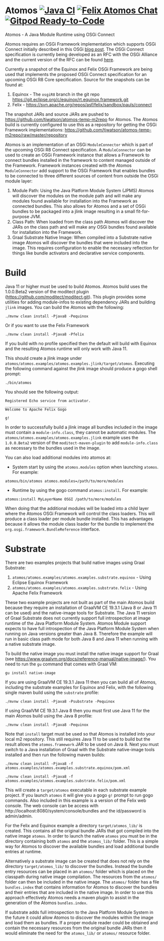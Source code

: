 # Atomos [![Java CI](https://github.com/apache/felix-atomos/workflows/Java%20CI/badge.svg)](https://github.com/apache/felix-atomos/actions?query=workflow%3A%22Java%20CI%22) [![Felix Atomos Chat](https://img.shields.io/badge/ASF%20Slack-%23felix--atomos-yellow?logo=slack)](https://join.slack.com/share/IV58N2A1L/2uiZ00qrH7wuBi1Dpgdv263g/enQtOTkxMjk0MDc4MDU0LWU3M2ZiYTczZGY5ZTNhZjI5M2NhMzNjYTdmN2VlMzg0NTU3NzEyOGI0MWJmYzU1YjI1ZjNhMTMzMzg4Y2RmNDk) [![Gitpod Ready-to-Code](https://img.shields.io/badge/Gitpod-Ready--to--Code-blue?logo=gitpod)](https://gitpod.io/#https://github.com/apache/felix-atomos)

Atomos - A Java Module Runtime using OSGi Connect

Atomos requires an OSGi Framework implementation which supports OSGi Connect initially described in this OSGi [blog post](https://blog.osgi.org/2019/09/osgi-connect-revisited.html).  The OSGi Connect specification is currently being developed as an RFC with the OSGi Alliance and the current version of the RFC can be found [here](https://github.com/osgi/design/blob/master/rfcs/rfc0243/rfc-0243-Connect.pdf).

Currently a snapshot of the Equinox and Felix OSGi Framework are being used that implements the proposed OSGi Connect specification for an upcoming OSGi R8 Core specification. Source for the snapshots can be found at:
1. Equinox - The `osgiR8` branch in the git repo https://git.eclipse.org/c/equinox/rt.equinox.framework.git
1. Felix - https://svn.apache.org/repos/asf/felix/sandbox/pauls/connect

The snapshot JARs and source JARs are pushed to https://github.com/tjwatson/atomos-temp-m2repo for Atomos. The Atomos build is currently configured to use this as a repository for getting the OSGi Framework implementations: https://github.com/tjwatson/atomos-temp-m2repo/raw/master/repository

Atomos is an implementation of an OSGi `ModuleConnector` which is part of the upcoming OSGi R8 Connect specification. A `ModuleConnector` can be used to create an OSGi Framework instance that allows a Framework to connect bundles installed in the framework to content managed outside of the Framework. Framework instances created with the Atomos `ModuleConnector` add support to the OSGi Framework that enables bundles to be connected to three different sources of content from outside the OSGi module layer:

1. Module Path:  Using the Java Platform Module System (JPMS) Atomos will discover the modules on the module path and will make any modules found available for installation into the Framework as connected bundles.  This also allows for Atomos and a set of OSGi bundles to be packaged into a jlink image resulting in a small fit-for-purpose JVM.
1. Class Path:  When loaded from the class path Atomos will discover the JARs on the class path and will make any OSGi bundles found available for installation into the Framework.
1. Graal Substrate Native Image:  When compiled into a Substrate native image Atomos will discover the bundles that were included into the image.  This requires configuration to enable the necessary reflection for things like bundle activators and declarative service components.


# Build

Java 11 or higher must be used to build Atomos.  Atomos build uses the 1.0.0.Beta2 version of the moditect plugin (https://github.com/moditect/moditect.git). This plugin provides some utilities for adding module-infos to existing dependency JARs and building `jlink` images.  You can build the Atomos with the following:

`./mvnw clean install -Pjava8 -Pequinox`

Or if you want to use the Felix Framework

`./mvnw clean install -Pjava8 -Pfelix`

If you build with no profile specified then the default will build with Equinox and the resulting Atomos runtime will only work with Java 11.

This should create a jlink image under `atomos/atomos.examples/atomos.examples.jlink/target/atomos`. Executing the following command against the jlink image should produce a gogo shell prompt:

`./bin/atomos`

You should see the following output:

```
Registered Echo service from activator.
____________________________
Welcome to Apache Felix Gogo

g!
```

In order to successfully build a jlink image all bundles included in the image must contain a `module-info.class`, they cannot be automatic modules. The `atomos/atomos.examples/atomos.examples.jlink` example uses the `1.0.0.Beta2` version of the `moditect-maven-plugin` to add `module-info.class` as necessary to the bundles used in the image.

You can also load additional modules into atomos at:

 - System start
by using the `atomos.modules` option when launching `atomos`. For example:

```
atomos/bin/atomos atomos.modules=/path/to/more/modules
```

 - Runtime
by using the gogo command `atomos:install`. For example:

```
atomos:install MyLayerName OSGI /path/to/more/modules
```

When doing that the additional modules will be loaded into a child layer where the Atomos OSGi Framework will control the class loaders.  This will produce a class loader per module bundle installed.  This has advantages because it allows the module class loader for the bundle to implement the `org.osgi.framework.BundleReference` interface.

# Substrate

There are two examples projects that build native images using Graal Substrate:
1. `atomos/atomos.examples/atomos.examples.substrate.equinox` - Using Eclipse Equinox Framework
1. `atomos/atomos.examples/atomos.examples.substrate.felix` - Using Apache Felix Framework

These two example projects are not built as part of the main Atomos build because they require an installation of GraalVM CE 19.3.1 (Java 8 or Java 11 can be used) and the native-image tools for Substrate. The Java 11 version of Graal Substrate does not currently support full introspection at image runtime of the Java Platform Module System. Atomos Module support expects to have full introspection of the Java Platform Module System when running on Java versions greater than Java 8. Therefore the example will run in basic class path mode for both Java 8 and Java 11 when running with a native substrate image.

To build the native image you must install the native image support for Graal (see https://www.graalvm.org/docs/reference-manual/native-image/).  You need to run the `gu` command that comes with Graal VM:

`gu install native-image`

If you are using GraalVM CE 19.3.1 Java 11 then you can build all of Atomos, including the substrate examples for Equinox and Felix, with the following single maven build using the `substrate` profile:

`./mvnw clean install -Pjava8 -Psubstrate -Pequinox`

If using GraalVM CE 19.3.1 Java 8 then you must first use Java 11 for the main Atomos build using the Java 8 profile:

`./mvnw clean install -Pjava8 -Pequinox`

Note that `install` target must be used so that Atomos is installed into your local m2 repository. This still requires Java 11 to be used to build but the result allows the `atomos.framework` JAR to be used on Java 8. Next you must switch to a Java installation of Graal with the Substrate native-image tools installed and then run the following maven builds:

`./mvnw clean install -Pjava8 -f atomos.examples/atomos.examples.substrate.equinox/pom.xml`

`./mvnw clean install -Pjava8 -f atomos.examples/atomos.examples.substrate.felix/pom.xml`

This will create a `target/atomos` executable in each substrate example project. If you launch `atomos` it will give you a gogo `g!` prompt to run gogo commands.  Also included in this example is a version of the Felix web console.  The web console can be access with http://localhost:8080/system/console/bundles and the id/password is admin/admin.

For the Felix and Equinox example a directory `target/atomos_lib/` is created.  This contains all the original bundle JARs that got compiled into the native image `atomos`.  In order to launch the native `atomos` you must be in the directory containing both `atomos` and the `atomos_lib/` folder.  This is a simple way for Atomos to discover the available bundles and load additional bundle entries at runtime.

Alternatively a substrate image can be created that does not rely on the directory `target/atomos_lib/` to discover the bundles.  Instead the bundle entry resources can be placed in an `atomos/` folder which is placed on the classpath during native image compilation. The resources from the `atomos/` folder can then be included in the native image.  The `atomos/` folder has a file `bundles.index` that contains information for Atomos to discover the bundles and their entries that are included in the native image. In order to use this approach effectively Atomos needs a maven plugin to assist in the generation of the Atomos `bundles.index`.

If substrate adds full introspection to the Java Platform Module System in the future it could allow Atomos to discover the modules within the image and load them as bundles.  If a proper module reader could be obtained and contain the necessary resources from the original bundle JARs then it would eliminate the need for the `atomos_lib/` or `atomos/` resource folder.
